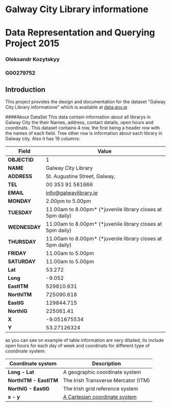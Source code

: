 
# Galway City Library informatione
# Data Representation and Querying Project 2015
### Oleksandr Kozytskyy
### G00279752

## Introduction
This project provides the design and documentation for the dataset "Galway City Library informatione" which is available at [data.gov.ie](https://data.gov.ie/dataset/galway-city-library-locations)

####About DataSet 
This data contain information about all librarys in Galway City the their Names, address, contact details, open hours and coordinats .
This dataset contains 4 row, the first being a header row with the names of each
field. Tree other row is information about each library in Galway city. Also it has 19 columns:

Field |	Value
------|------
**OBJECTID**| 1
**NAME**| Galway City Library
**ADDRESS**	|St. Augustine Street, Galway,
**TEL**	|00 353 91 561666
**EMAIL**|	info@galwaylibrary.ie
**MONDAY**|	2.00pm to 5.00pm
**TUESDAY**|	11.00am to 8.00pm* (*juvenile library closes at 5pm daily)
**WEDNESDAY**|	11.00am to 8.00pm* (*juvenile library closes at 5pm daily)
**THURSDAY**	|11.00am to 8.00pm* (*juvenile library closes at 5pm daily)
**FRIDAY**	|11.00am to 5.00pm
**SATURDAY**|	11.00am to 5.00pm
**Lat**	|53.272
**Long**|	-9.052
**EastITM**|	529810.631
**NorthITM**	|725090.618
**EastIG**|129844.715
**NorthIG**	|225061.41
**X**	|-9.051675534
**Y**|53.27126324

 as you can see on example of table information are very ditailed, its include open hours for each day of week and
 coordinats for different type of coordinate system:
 
 Coordinate system | Description
 ------------------|-------------
 **Long - Lat**	| A geographic coordinate system
**NorthITM - EastITM** |	 The Irish Transverse Mercator (ITM)
**NorthIG - EastIG** | The Irish grid reference system
**x - y** | [A Cartesian coordinate system](https://en.wikipedia.org/wiki/Cartesian_coordinate_system)




